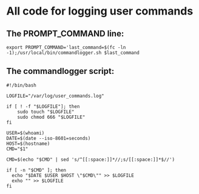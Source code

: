 # All code for logging user commands

## The PROMPT_COMMAND line:
`export PROMPT_COMMAND='last_command=$(fc -ln -1);/usr/local/bin/commandlogger.sh $last_command`

## The commandlogger script:
```
#!/bin/bash

LOGFILE="/var/log/user_commands.log"

if [ ! -f "$LOGFILE"]; then
    sudo touch "$LOGFILE"
    sudo chmod 666 "$LOGFILE"
fi

USER=$(whoami)
DATE=$(date --iso-8601=seconds)
HOST=$(hostname)
CMD="$1"

CMD=$(echo "$CMD" | sed 's/^[[:space:]]*//;s/[[:space:]]*$//')

if [ -n "$CMD" ]; then
  echo "$DATE $USER $HOST \"$CMD\"" >> $LOGFILE
  exho "" >> $LOGFILE
fi
```
